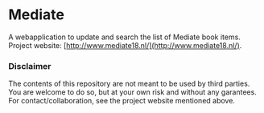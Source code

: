 # Mediate
A webapplication to update and search the list of Mediate book items.
Project website: [http://www.mediate18.nl/](http://www.mediate18.nl/).

### Disclaimer

The contents of this repository are not meant to be used by third parties. You are welcome to do so, but at your own
risk and without any garantees. For contact/collaboration, see the project website mentioned above.